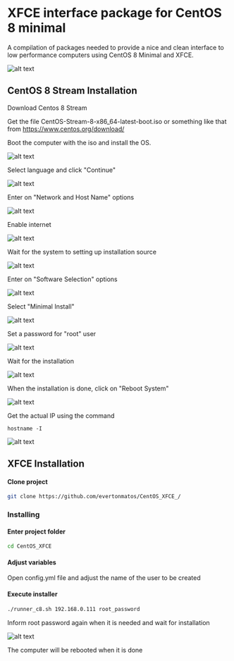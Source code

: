 # XFCE interface package for CentOS 8 minimal

A compilation of packages needed to provide a nice and clean interface to low performance computers using CentOS 8 Minimal and XFCE.

![alt text](docs/11-desktop.png "Desktop")

## CentOS 8 Stream Installation

Download Centos 8 Stream

Get the file CentOS-Stream-8-x86_64-latest-boot.iso or something like that from https://www.centos.org/download/

Boot the computer with the iso and install the OS.

![alt text](docs/00-boot.png "Boot ISO")

Select language and click "Continue"

![alt text](docs/01-language.png "Config Language")

Enter on "Network and Host Name" options

![alt text](docs/02-installer-1.png "Installer")

Enable internet

![alt text](docs/03-network.png "Network")

Wait for the system to setting up installation source

![alt text](docs/04-installer-2.png "Installer")

Enter on "Software Selection" options

![alt text](docs/05-installer-3.png "Installer")

Select "Minimal Install"

![alt text](docs/06-software-selection.png "Software Selection")

Set a password for "root" user

![alt text](docs/07-root-password.png "Root Password")

Wait for the installation

![alt text](docs/08-installation.png "Installation")

When the installation is done, click on "Reboot System"

![alt text](docs/09-restart.png "Restart")

Get the actual IP using the command 

    hostname -I

![alt text](docs/10-get-ip.png "Get IP")


## XFCE Installation

#### Clone project

```bash
git clone https://github.com/evertonmatos/CentOS_XFCE_/
```

### Installing

#### Enter project folder

```bash
cd CentOS_XFCE
```

#### Adjust variables

Open config.yml file and adjust the name of the user to be created

#### Execute installer

```bash
./runner_c8.sh 192.168.0.111 root_password
```

Inform root password again when it is needed and wait for installation

![alt text](docs/12-login.png "Login Root")

The computer will be rebooted when it is done
